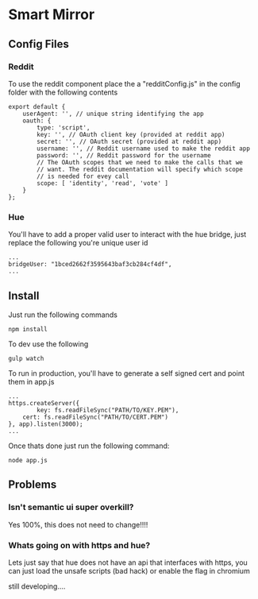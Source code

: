 # Smart Mirror

## Config Files

### Reddit
To use the reddit component place the a "redditConfig.js" in the config folder with the following contents

```
export default {
    userAgent: '', // unique string identifying the app
    oauth: {
        type: 'script',
        key: '', // OAuth client key (provided at reddit app)
        secret: '', // OAuth secret (provided at reddit app)
        username: '', // Reddit username used to make the reddit app
        password: '', // Reddit password for the username
        // The OAuth scopes that we need to make the calls that we
        // want. The reddit documentation will specify which scope
        // is needed for evey call
        scope: [ 'identity', 'read', 'vote' ]
    }
};
```

### Hue
You'll have to add a proper valid user to interact with the hue bridge, just replace the following you're unique user id

```
...
bridgeUser: "1bced2662f3595643baf3cb284cf4df",
...
```

## Install

Just run the following commands

```
npm install
```

To dev use the following

```
gulp watch
```

To run in production, you'll have to generate a self signed cert and point them in app.js

```
...
https.createServer({
        key: fs.readFileSync("PATH/TO/KEY.PEM"),
    cert: fs.readFileSync("PATH/TO/CERT.PEM")
}, app).listen(3000);
...
```

Once thats done just run the following command:

```
node app.js
```

## Problems

### Isn't semantic ui super overkill?

Yes 100%, this does not need to change!!!!

### Whats going on with https and hue?

Lets just say that hue does not have an api that interfaces with https, you can just load the unsafe scripts (bad hack) or enable the flag in chromium 

still developing....
